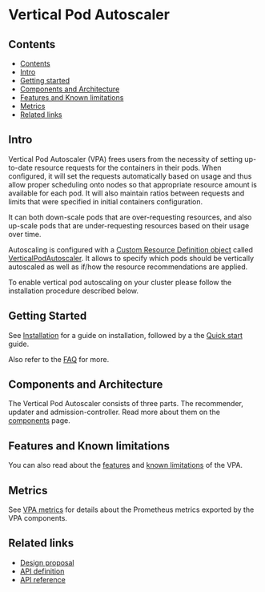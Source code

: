 # Vertical Pod Autoscaler

## Contents

- [Contents](#contents)
- [Intro](#intro)
- [Getting started](#getting-started)
- [Components and Architecture](#components-and-architecture)
- [Features and Known limitations](#features-and-known-limitations)
- [Metrics](#Metrics)
- [Related links](#related-links)

## Intro

Vertical Pod Autoscaler (VPA) frees users from the necessity of setting
up-to-date resource requests for the containers in their pods. When
configured, it will set the requests automatically based on usage and thus
allow proper scheduling onto nodes so that appropriate resource amount is
available for each pod. It will also maintain ratios between requests and
limits that were specified in initial containers configuration.

It can both down-scale pods that are over-requesting resources, and also
up-scale pods that are under-requesting resources based on their usage over
time.

Autoscaling is configured with a
[Custom Resource Definition object](https://kubernetes.io/docs/concepts/api-extension/custom-resources/)
called [VerticalPodAutoscaler](https://github.com/kubernetes/autoscaler/blob/master/vertical-pod-autoscaler/pkg/apis/autoscaling.k8s.io/v1/types.go).
It allows to specify which pods should be vertically autoscaled as well as if/how the
resource recommendations are applied.

To enable vertical pod autoscaling on your cluster please follow the installation
procedure described below.

## Getting Started

See [Installation](./docs/installation.md) for a guide on installation, followed by a the [Quick start](./docs/quickstart.md) guide.

Also refer to the [FAQ](./docs/faq.md) for more.

## Components and Architecture

The Vertical Pod Autoscaler consists of three parts. The recommender, updater and admission-controller. Read more about them on the [components](./docs/components.md) page.

## Features and Known limitations

You can also read about the [features](./docs/features.md) and [known limitations](./docs/known-limitations.md) of the VPA.

## Metrics

See [VPA metrics](./docs/metrics.md) for details about the Prometheus metrics exported by the VPA components.

## Related links

- [Design proposal](https://github.com/kubernetes/design-proposals-archive/blob/main/autoscaling/vertical-pod-autoscaler.md)
- [API definition](pkg/apis/autoscaling.k8s.io/v1/types.go)
- [API reference](./docs/api.md)
